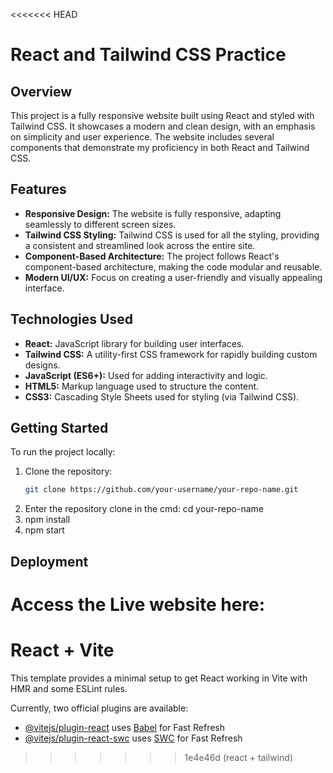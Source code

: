<<<<<<< HEAD
# React and Tailwind CSS Practice

## Overview

This project is a fully responsive website built using React and styled with Tailwind CSS. It showcases a modern and clean design, with an emphasis on simplicity and user experience. The website includes several components that demonstrate my proficiency in both React and Tailwind CSS.

## Features

- **Responsive Design:** The website is fully responsive, adapting seamlessly to different screen sizes.
- **Tailwind CSS Styling:** Tailwind CSS is used for all the styling, providing a consistent and streamlined look across the entire site.
- **Component-Based Architecture:** The project follows React's component-based architecture, making the code modular and reusable.
- **Modern UI/UX:** Focus on creating a user-friendly and visually appealing interface.

## Technologies Used

- **React:** JavaScript library for building user interfaces.
- **Tailwind CSS:** A utility-first CSS framework for rapidly building custom designs.
- **JavaScript (ES6+):** Used for adding interactivity and logic.
- **HTML5:** Markup language used to structure the content.
- **CSS3:** Cascading Style Sheets used for styling (via Tailwind CSS).

## Getting Started

To run the project locally:

1. Clone the repository:
   ```bash
   git clone https://github.com/your-username/your-repo-name.git
2. Enter the repository clone in the cmd:
     cd your-repo-name
3. npm install
4. npm start

## Deployment
Access the Live website here: 
=======
# React + Vite

This template provides a minimal setup to get React working in Vite with HMR and some ESLint rules.

Currently, two official plugins are available:

- [@vitejs/plugin-react](https://github.com/vitejs/vite-plugin-react/blob/main/packages/plugin-react/README.md) uses [Babel](https://babeljs.io/) for Fast Refresh
- [@vitejs/plugin-react-swc](https://github.com/vitejs/vite-plugin-react-swc) uses [SWC](https://swc.rs/) for Fast Refresh
>>>>>>> 1e4e46d (react + tailwind)

